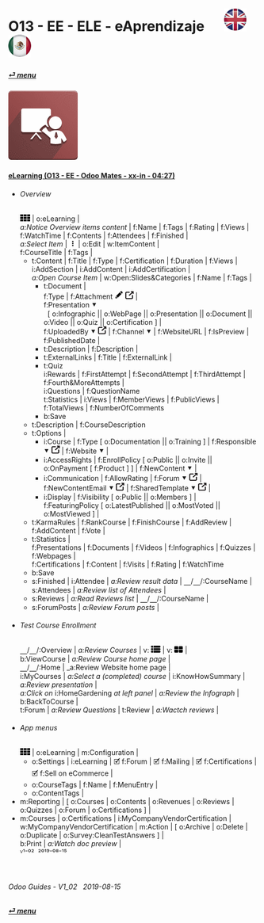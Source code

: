 # O13 - EE - ELE - eAprendizaje &nbsp;&nbsp;&nbsp;&nbsp; [![en-uk](/doc/img/flg/en-uk-flg-btn-sml.png)](/en-uk/o13/ee/ele/en-uk-o13-ee-ele-guides.md) [ ![es-mx](/doc/img/flg/es-mx-flg-btn-sml.png)](/es-mx/o13/ee/ele/es-mx-o13-ee-ele-guides.md)
#### [_&#x23CE; menu_](/en-uk/o13/ee/en-uk-o13-ee-guides-menu.md "Regresar al menú de EE")  
### ![ele](/doc/img/app/big/ele.png)
[ⱽ¹²³⁴⁵⁶⁷⁸⁹⁰⁻]: # (ⱽ¹²³⁴⁵⁶⁷⁸⁹⁰⁻)

#### [eLearning (O13 - EE - Odoo Mates - xx-in - 04:27)](https://youtube.com/embed/t5q7asYzhRY?autoplay=1&start=0&end=246&rel=0)  
- ###### Overview  
  ![apps](/doc/img/apps.png) | o:eLearning |  
  _a:Notice Overview items content_ | f:Name | f:Tags | f:Rating | f:Views | f:WatchTime | f:Contents | f:Attendees | f:Finished |  
  _a:Select Item_ | &nbsp;**&#x2807;** | o:Edit | w:ItemContent |  
  f:CourseTitle | f:Tags |  
  - t:Content | f:Title | f:Type | f:Certification | f:Duration | f:Views |  
    i:AddSection | i:AddContent | i:AddCertification |  
    _a:Open Course Item_ | w:Open:Slides&Categories | f:Name | f:Tags |  
	- t:Document |  
	  f:Type | f:Attachment ![edit](/doc/img/edit.png) ![show_catalog](/doc/img/show_catalog.png) |  
	  f:Presentation &#x2BC6;  
	  &nbsp;&nbsp;\[ o:Infographic || o:WebPage || o:Presentation || o:Document || o:Video || o:Quiz || o:Certification ] |  
	  f:UploadedBy &#x2BC6; ![show_catalog](/doc/img/show_catalog.png) | f:Channel &#x2BC6; | f:WebsiteURL | f:IsPreview | f:PublishedDate |  
	- t:Description | f:Description |  
	- t:ExternalLinks | f:Title | f:ExternalLink |  
	- t:Quiz  
	  i:Rewards | f:FirstAttempt | f:SecondAttempt | f:ThirdAttempt | f:Fourth&MoreAttempts |  
	  i:Questions | f:QuestionName  
	  t:Statistics | i:Views | f:MemberViews | f:PublicViews | f:TotalViews | f:NumberOfComments  
	- b:Save  
  - t:Description | f:CourseDescription  
  - t:Options |  
	- i:Course | f:Type \[ o:Documentation || o:Training ] | f:Responsible &#x2BC6; ![show_catalog](/doc/img/show_catalog.png) | f:Website &#x2BC6; |  
	- i:AccessRights | f:EnrollPolicy \[ o:Public || o:Invite || o:OnPayment \[ f:Product ] ] | f:NewContent &#x2BC6; |  
	- i:Communication | f:AllowRating | f:Forum &#x2BC6; ![show_catalog](/doc/img/show_catalog.png) |  
	  f:NewContentEmail &#x2BC6; ![show_catalog](/doc/img/show_catalog.png) | f:SharedTemplate &#x2BC6; ![show_catalog](/doc/img/show_catalog.png) |  
	- i:Display | f:Visibility \[ o:Public || o:Members ] |  
	  f:FeaturingPolicy \[ o:LatestPublished || o:MostVoted || o:MostViewed ] |  
  - t:KarmaRules | f:RankCourse | f:FinishCourse | f:AddReview | f:AddContent | f:Vote |  
  - t:Statistics |  
	f:Presentations | f:Documents | f:Videos | f:Infographics | f:Quizzes | f:Webpages |  
	f:Certifications | f:Content | f:Visits | f:Rating | f:WatchTime  
  - b:Save  
  - s:Finished | i:Attendee | _a:Review result data_ | &#x23BD;/&#x23BD;/:CourseName | s:Attendees | _a:Review list of Attendees_ |  
  - s:Reviews | _a:Read Reviews list_ | &#x23BD;/&#x23BD;/:CourseName |  
  - s:ForumPosts | _a:Review Forum posts_ |  
- ###### Test Course Enrollment  
  &#x23BD;/&#x23BD;/:Overview | _a:Review Courses_ | v: ![view_list](/doc/img/view_list.png) | v: ![view_kanban](/doc/img/view_kanban.png) |  
  b:ViewCourse | _a:Review Course home page_ |  
  &#x23BD;/&#x23BD;/:Home | _a:Review Website home page |  
  i:MyCourses | _a:Select a (completed) course_ | i:KnowHowSummary | _a:Review presentation_ |  
  _a:Click on_ i:HomeGardening _at left panel_ | _a:Review the Infograph_ | b:BackToCourse |  
  t:Forum | _a:Review Questions_ | t:Review | _a:Wactch reviews_ |  
- ###### App menus  
  ![apps](/doc/img/apps.png) | o:eLearning | m:Configuration |  
  - o:Settings | i:eLearning | &#x1F5F9; f:Forum | &#x1F5F9; f:Mailing | &#x1F5F9; f:Certifications | &#x1F5F9; f:Sell on eCommerce |  
  - o:CourseTags | f:Name | f:MenuEntry |  
  - o:ContentTags |  
- m:Reporting | \[ o:Courses | o:Contents | o:Revenues | o:Reviews | o:Quizzes | o:Forum | o:Certifications ] |  
- m:Courses | o:Certifications | i:MyCompanyVendorCertification |  
  w:MyCompanyVendorCertification | m:Action | \[ o:Archive | o:Delete | o:Duplicate | o:Survey:CleanTestAnswers ] |  
  b:Print | _a:Watch doc preview_ |  
  ⱽ¹⁻⁰² &nbsp;²⁰¹⁹⁻⁰⁸⁻¹⁵

<br>

###### Odoo Guides - V1_02 &nbsp; 2019-08-15  
**[_&#x23CE; menu_](/en-uk/o13/ee/en-uk-o13-ee-guides-menu.md)**  
